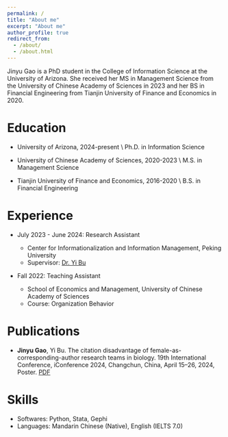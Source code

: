 ```yaml
---
permalink: /
title: "About me"
excerpt: "About me"
author_profile: true
redirect_from: 
  - /about/
  - /about.html
---
```


Jinyu Gao is a PhD student in the College of Information Science at the University of Arizona. She received her MS in Management Science from the University of Chinese Academy of Sciences in 2023 and her BS in Financial Engineering from Tianjin University of Finance and Economics in 2020.

# Education

* University of Arizona, 2024-present \\
Ph.D. in Information Science

* University of Chinese Academy of Sciences, 2020-2023 \\
M.S. in Management Science 

* Tianjin University of Finance and Economics, 2016-2020 \\
B.S. in Financial Engineering

  
# Experience

* July 2023 - June 2024: Research Assistant
  * Center for Informationalization and Information Management, Peking University
  * Supervisor: [Dr. Yi Bu](https://buyi08.wixsite.com/yi-bu)

* Fall 2022: Teaching Assistant
  * School of Economics and Management, University of Chinese Academy of Sciences
  * Course: Organization Behavior

# Publications

* **Jinyu Gao**, Yi Bu. The citation disadvantage of female-as-corresponding-author research teams in biology. 19th International Conference, iConference 2024, Changchun, China, April 15–26, 2024, Poster. [PDF](https://www.ideals.illinois.edu/items/129997) 


# Skills

* Softwares: Python, Stata, Gephi
* Languages: Mandarin Chinese (Native), English (IELTS 7.0)




